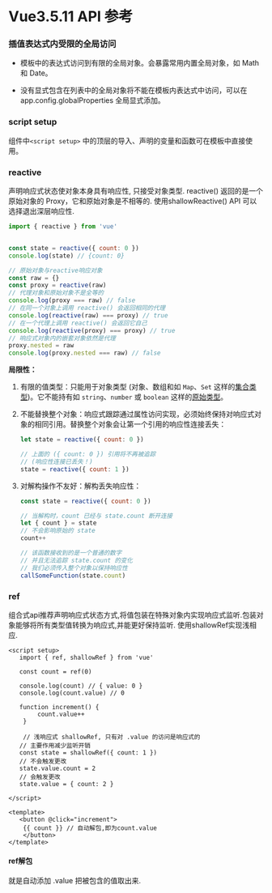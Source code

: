 # Vue3.5.11 API 参考

### 插值表达式内受限的全局访问
- 模板中的表达式访问到有限的全局对象。会暴露常用内置全局对象，如 Math 和 Date。

- 没有显式包含在列表中的全局对象将不能在模板内表达式中访问，可以在 app.config.globalProperties 全局显式添加。

### script setup
组件中`<script setup>` 中的顶层的导入、声明的变量和函数可在模板中直接使用。

### reactive

声明响应式状态使对象本身具有响应性, 只接受对象类型. reactive() 返回的是一个原始对象的 Proxy，它和原始对象是不相等的.
使用shallowReactive() API 可以选择退出深层响应性.

```js
import { reactive } from 'vue'


const state = reactive({ count: 0 })
console.log(state) // {count: 0}

// 原始对象与reactive响应对象
const raw = {}
const proxy = reactive(raw)
// 代理对象和原始对象不是全等的
console.log(proxy === raw) // false
// 在同一个对象上调用 reactive() 会返回相同的代理
console.log(reactive(raw) === proxy) // true
// 在一个代理上调用 reactive() 会返回它自己
console.log(reactive(proxy) === proxy) // true
// 响应式对象内的嵌套对象依然是代理
proxy.nested = raw
console.log(proxy.nested === raw) // false

```

**局限性：**

1. 有限的值类型：只能用于对象类型 (对象、数组和如 `Map`、`Set` 这样的[集合类型](https://developer.mozilla.org/en-US/docs/Web/JavaScript/Reference/Global_Objects#keyed_collections))。它不能持有如 `string`、`number` 或 `boolean` 这样的[原始类型](https://developer.mozilla.org/en-US/docs/Glossary/Primitive)。

2. 不能替换整个对象：响应式跟踪通过属性访问实现，必须始终保持对响应式对象的相同引用。替换整个对象会让第一个引用的响应性连接丢失：

   ```js
   let state = reactive({ count: 0 })

   // 上面的 ({ count: 0 }) 引用将不再被追踪
   // (响应性连接已丢失！)
   state = reactive({ count: 1 })
   ```

3. 对解构操作不友好：解构丢失响应性：

   ```js
   const state = reactive({ count: 0 })

   // 当解构时，count 已经与 state.count 断开连接
   let { count } = state
   // 不会影响原始的 state
   count++

   // 该函数接收到的是一个普通的数字
   // 并且无法追踪 state.count 的变化
   // 我们必须传入整个对象以保持响应性
   callSomeFunction(state.count)
   ```

### ref
组合式api推荐声明响应式状态方式,将值包装在特殊对象内实现响应式监听.包装对象能够将所有类型值转换为响应式,并能更好保持监听.
使用shallowRef实现浅相应.

```vue
<script setup>
   import { ref, shallowRef } from 'vue'

   const count = ref(0)

   console.log(count) // { value: 0 }
   console.log(count.value) // 0

   function increment() {
        count.value++
    }
   
    // 浅响应式 shallowRef, 只有对 .value 的访问是响应式的
   // 主要作用减少监听开销
   const state = shallowRef({ count: 1 })
   // 不会触发更改
   state.value.count = 2
   // 会触发更改
   state.value = { count: 2 }
    
</script>

<template>
   <button @click="increment">
    {{ count }} // 自动解包,即为count.value
    </button>
</template>
```

#### ref解包

就是自动添加 .value 把被包含的值取出来.




